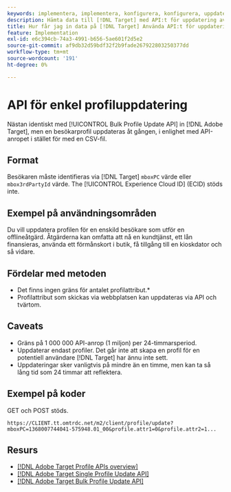 ```yaml
---
keywords: implementera, implementera, konfigurera, konfigurera, uppdatera en profil
description: Hämta data till [!DNL Target] med API:t för uppdatering av en profil.
title: Hur får jag in data på [!DNL Target] Använda API:t för uppdatering av en profil?
feature: Implementation
exl-id: e6c394cb-74a3-4991-b656-5ae601f2d5e2
source-git-commit: af9db32d59bdf32f2b9fade267922803250377dd
workflow-type: tm+mt
source-wordcount: '191'
ht-degree: 0%

---
```


# API för enkel profiluppdatering

Nästan identiskt med [!UICONTROL Bulk Profile Update API] in [!DNL Adobe Target], men en besökarprofil uppdateras åt gången, i enlighet med API-anropet i stället för med en CSV-fil.

## Format

Besökaren måste identifieras via [!DNL Target] `mboxPC` värde eller `mbox3rdPartyId` värde. The [!UICONTROL Experience Cloud ID] (ECID) stöds inte.

## Exempel på användningsområden

Du vill uppdatera profilen för en enskild besökare som utför en offlineåtgärd. Åtgärderna kan omfatta att nå en kundtjänst, ett lån finansieras, använda ett förmånskort i butik, få tillgång till en kioskdator och så vidare.

## Fördelar med metoden

* Det finns ingen gräns för antalet profilattribut.*
* Profilattribut som skickas via webbplatsen kan uppdateras via API och tvärtom.

## Caveats

* Gräns på 1 000 000 API-anrop (1 miljon) per 24-timmarsperiod.
* Uppdaterar endast profiler. Det går inte att skapa en profil för en potentiell användare [!DNL Target] har ännu inte sett.
* Uppdateringar sker vanligtvis på mindre än en timme, men kan ta så lång tid som 24 timmar att reflektera.

## Exempel på koder

GET och POST stöds.

```
https://CLIENT.tt.omtrdc.net/m2/client/profile/update?mboxPC=1368007744041-575948.01_00&profile.attr1=0&profile.attr2=1...
```

## Resurs

* [[!DNL Adobe Target Profile APIs overview]](/help/dev/administer/profile-api/profile-api-overview.md)
* [[!DNL Adobe Target Single Profile Update API]](/help/dev/administer/profile-api/profile-single-api.md)
* [[!DNL Adobe Target Bulk Profile Update API]](/help/dev/administer/profile-api/profile-bulk-api.md)
